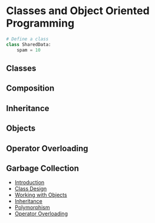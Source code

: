 # Classes and Object Oriented Programming

```py
# Define a class
class SharedData:
    spam = 10
```

## Classes

## Composition

## Inheritance

## Objects

## Operator Overloading

## Garbage Collection

- [Introduction](intro.md)
- [Class Design](classes.md)
- [Working with Objects](objects.md)
- [Inheritance](inheritance.md)
- [Polymorphism](polymorphism.md)
- [Operator Overloading](overloading.md)
